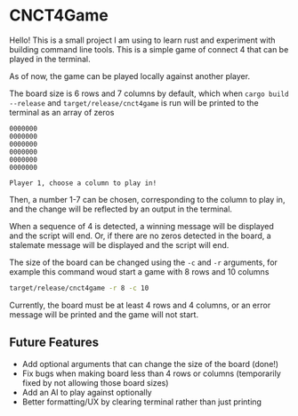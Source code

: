 # CNCT4Game

Hello! This is a small project I am using to learn rust and experiment with building command line tools. This is a simple game of connect 4 that can be played in the terminal. 

As of now, the game can be played locally against another player.

The board size is 6 rows and 7 columns by default, which when `cargo build --release` and `target/release/cnct4game` is run will be printed to the terminal as an array of zeros

```
0000000
0000000
0000000
0000000
0000000
0000000

Player 1, choose a column to play in!
```

Then, a number 1-7 can be chosen, corresponding to the column to play in, and the change will be reflected by an output in the terminal.

When a sequence of 4 is detected, a winning message will be displayed and the script will end. Or, if there are no zeros detected in the board, a stalemate message will be displayed and the script will end. 

The size of the board can be changed using the `-c` and `-r` arguments, for example this command woud start a game with 8 rows and 10 columns
```bash
target/release/cnct4game -r 8 -c 10
```

Currently, the board must be at least 4 rows and 4 columns, or an error message will be printed and the game will not start.

## Future Features

* Add optional arguments that can change the size of the board (done!)
* Fix bugs when making board less than 4 rows or columns (temporarily fixed by not allowing those board sizes)
* Add an AI to play against optionally
* Better formatting/UX by clearing terminal rather than just printing